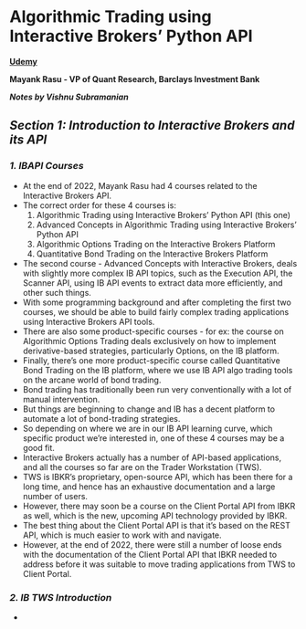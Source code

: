 # **Algorithmic Trading using Interactive Brokers’ Python API** 

**[Udemy](https://www.udemy.com/course/algorithmic-trading-using-interactive-brokers-python-api)**

**Mayank Rasu - VP of Quant Research, Barclays Investment Bank**

***Notes by Vishnu Subramanian***

## ***Section 1: Introduction to Interactive Brokers and its API***

### ***1. IBAPI Courses***

- At the end of 2022, Mayank Rasu had 4 courses related to the Interactive Brokers API.
- The correct order for these 4 courses is:
  1. Algorithmic Trading using Interactive Brokers’ Python API (this one)
  2. Advanced Concepts in Algorithmic Trading using Interactive Brokers’ Python API
  3. Algorithmic Options Trading on the Interactive Brokers Platform
  4. Quantitative Bond Trading on the Interactive Brokers Platform
- The second course - Advanced Concepts with Interactive Brokers, deals with slightly more complex IB API topics, such as the Execution API, the Scanner API, using IB API events to extract data more efficiently, and other such things.
- With some programming background and after completing the first two courses, we should be able to build fairly complex trading applications using Interactive Brokers API tools.
- There are also some product-specific courses - for ex: the course on Algorithmic Options Trading deals exclusively on how to implement derivative-based strategies, particularly Options, on the IB platform.
- Finally, there’s one more product-specific course called Quantitative Bond Trading on the IB platform, where we use IB API algo trading tools on the arcane world of bond trading.
- Bond trading has traditionally been run very conventionally with a lot of manual intervention.
- But things are beginning to change and IB has a decent platform to automate a lot of bond-trading strategies.
- So depending on where we are in our IB API learning curve, which specific product we’re interested in, one of these 4 courses may be a good fit.
- Interactive Brokers actually has a number of API-based applications, and all the courses so far are on the Trader Workstation (TWS). 
- TWS is IBKR’s proprietary, open-source API, which has been there for a long time, and hence has an exhaustive documentation and a large number of users.
- However, there may soon be a course on the Client Portal API from IBKR as well, which is the new, upcoming API technology provided by IBKR.
- The best thing about the Client Portal API is that it’s based on the REST API, which is much easier to work with and navigate.
- However, at the end of 2022, there were still a number of loose ends with the documentation of the Client Portal API that IBKR needed to address before it was suitable to move trading applications from TWS to Client Portal.

### ***2. IB TWS Introduction***

- 
